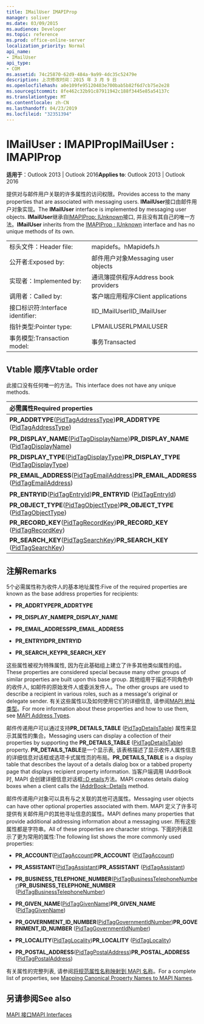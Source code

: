 ```yaml
---
title: IMailUser IMAPIProp
manager: soliver
ms.date: 03/09/2015
ms.audience: Developer
ms.topic: reference
ms.prod: office-online-server
localization_priority: Normal
api_name:
- IMailUser
api_type:
- COM
ms.assetid: 74c25870-62d9-484a-9a99-4dc35c52479e
description: 上次修改时间：2015 年 3 月 9 日
ms.openlocfilehash: a0e109fe95120483e700bab5b82f6d7cb75e2e28
ms.sourcegitcommit: 8fe462c32b91c87911942c188f3445e85a54137c
ms.translationtype: MT
ms.contentlocale: zh-CN
ms.lasthandoff: 04/23/2019
ms.locfileid: "32351394"
---
```

# <a name="imailuser--imapiprop"></a><span data-ttu-id="3be63-103">IMailUser : IMAPIProp</span><span class="sxs-lookup"><span data-stu-id="3be63-103">IMailUser : IMAPIProp</span></span>

  
  
<span data-ttu-id="3be63-104">**适用于**：Outlook 2013 | Outlook 2016</span><span class="sxs-lookup"><span data-stu-id="3be63-104">**Applies to**: Outlook 2013 | Outlook 2016</span></span> 
  
<span data-ttu-id="3be63-105">提供对与邮件用户关联的许多属性的访问权限。</span><span class="sxs-lookup"><span data-stu-id="3be63-105">Provides access to the many properties that are associated with messaging users.</span></span> <span data-ttu-id="3be63-106">**IMailUser**接口由邮件用户对象实现。</span><span class="sxs-lookup"><span data-stu-id="3be63-106">The **IMailUser** interface is implemented by messaging user objects.</span></span> <span data-ttu-id="3be63-107">**IMailUser**继承自[IMAPIProp: IUnknown](imapipropiunknown.md)接口, 并且没有其自己的唯一方法。</span><span class="sxs-lookup"><span data-stu-id="3be63-107">**IMailUser** inherits from the [IMAPIProp : IUnknown](imapipropiunknown.md) interface and has no unique methods of its own.</span></span> 
  
|||
|:-----|:-----|
|<span data-ttu-id="3be63-108">标头文件：</span><span class="sxs-lookup"><span data-stu-id="3be63-108">Header file:</span></span>  <br/> |<span data-ttu-id="3be63-109">mapidefs。h</span><span class="sxs-lookup"><span data-stu-id="3be63-109">Mapidefs.h</span></span>  <br/> |
|<span data-ttu-id="3be63-110">公开者:</span><span class="sxs-lookup"><span data-stu-id="3be63-110">Exposed by:</span></span>  <br/> |<span data-ttu-id="3be63-111">邮件用户对象</span><span class="sxs-lookup"><span data-stu-id="3be63-111">Messaging user objects</span></span>  <br/> |
|<span data-ttu-id="3be63-112">实现者：</span><span class="sxs-lookup"><span data-stu-id="3be63-112">Implemented by:</span></span>  <br/> |<span data-ttu-id="3be63-113">通讯簿提供程序</span><span class="sxs-lookup"><span data-stu-id="3be63-113">Address book providers</span></span>  <br/> |
|<span data-ttu-id="3be63-114">调用者：</span><span class="sxs-lookup"><span data-stu-id="3be63-114">Called by:</span></span>  <br/> |<span data-ttu-id="3be63-115">客户端应用程序</span><span class="sxs-lookup"><span data-stu-id="3be63-115">Client applications</span></span>  <br/> |
|<span data-ttu-id="3be63-116">接口标识符:</span><span class="sxs-lookup"><span data-stu-id="3be63-116">Interface identifier:</span></span>  <br/> |<span data-ttu-id="3be63-117">IID_IMailUser</span><span class="sxs-lookup"><span data-stu-id="3be63-117">IID_IMailUser</span></span>  <br/> |
|<span data-ttu-id="3be63-118">指针类型:</span><span class="sxs-lookup"><span data-stu-id="3be63-118">Pointer type:</span></span>  <br/> |<span data-ttu-id="3be63-119">LPMAILUSER</span><span class="sxs-lookup"><span data-stu-id="3be63-119">LPMAILUSER</span></span>  <br/> |
|<span data-ttu-id="3be63-120">事务模型:</span><span class="sxs-lookup"><span data-stu-id="3be63-120">Transaction model:</span></span>  <br/> |<span data-ttu-id="3be63-121">事务</span><span class="sxs-lookup"><span data-stu-id="3be63-121">Transacted</span></span>  <br/> |
   
## <a name="vtable-order"></a><span data-ttu-id="3be63-122">Vtable 顺序</span><span class="sxs-lookup"><span data-stu-id="3be63-122">Vtable order</span></span>

<span data-ttu-id="3be63-123">此接口没有任何唯一的方法。</span><span class="sxs-lookup"><span data-stu-id="3be63-123">This interface does not have any unique methods.</span></span>
  
|<span data-ttu-id="3be63-124">**必需属性**</span><span class="sxs-lookup"><span data-stu-id="3be63-124">**Required properties**</span></span>|<span data-ttu-id="3be63-125">**Access**</span><span class="sxs-lookup"><span data-stu-id="3be63-125">**Access**</span></span>|
|:-----|:-----|
|<span data-ttu-id="3be63-126">**PR_ADDRTYPE**([PidTagAddressType](pidtagaddresstype-canonical-property.md))</span><span class="sxs-lookup"><span data-stu-id="3be63-126">**PR_ADDRTYPE** ([PidTagAddressType](pidtagaddresstype-canonical-property.md))</span></span>  <br/> |<span data-ttu-id="3be63-127">读/写</span><span class="sxs-lookup"><span data-stu-id="3be63-127">Read/write</span></span>  <br/> |
|<span data-ttu-id="3be63-128">**PR_DISPLAY_NAME**([PidTagDisplayName](pidtagdisplayname-canonical-property.md))</span><span class="sxs-lookup"><span data-stu-id="3be63-128">**PR_DISPLAY_NAME** ([PidTagDisplayName](pidtagdisplayname-canonical-property.md))</span></span>  <br/> |<span data-ttu-id="3be63-129">读/写</span><span class="sxs-lookup"><span data-stu-id="3be63-129">Read/write</span></span>  <br/> |
|<span data-ttu-id="3be63-130">**PR_DISPLAY_TYPE**([PidTagDisplayType](pidtagdisplaytype-canonical-property.md))</span><span class="sxs-lookup"><span data-stu-id="3be63-130">**PR_DISPLAY_TYPE** ([PidTagDisplayType](pidtagdisplaytype-canonical-property.md))</span></span>  <br/> |<span data-ttu-id="3be63-131">只读</span><span class="sxs-lookup"><span data-stu-id="3be63-131">Read-only</span></span>  <br/> |
|<span data-ttu-id="3be63-132">**PR_EMAIL_ADDRESS**([PidTagEmailAddress](pidtagemailaddress-canonical-property.md))</span><span class="sxs-lookup"><span data-stu-id="3be63-132">**PR_EMAIL_ADDRESS** ([PidTagEmailAddress](pidtagemailaddress-canonical-property.md))</span></span>  <br/> |<span data-ttu-id="3be63-133">读/写</span><span class="sxs-lookup"><span data-stu-id="3be63-133">Read/write</span></span>  <br/> |
|<span data-ttu-id="3be63-134">**PR_ENTRYID**([PidTagEntryId](pidtagentryid-canonical-property.md))</span><span class="sxs-lookup"><span data-stu-id="3be63-134">**PR_ENTRYID** ([PidTagEntryId](pidtagentryid-canonical-property.md))</span></span>  <br/> |<span data-ttu-id="3be63-135">只读</span><span class="sxs-lookup"><span data-stu-id="3be63-135">Read-only</span></span>  <br/> |
|<span data-ttu-id="3be63-136">**PR_OBJECT_TYPE**([PidTagObjectType](pidtagobjecttype-canonical-property.md))</span><span class="sxs-lookup"><span data-stu-id="3be63-136">**PR_OBJECT_TYPE** ([PidTagObjectType](pidtagobjecttype-canonical-property.md))</span></span>  <br/> |<span data-ttu-id="3be63-137">只读</span><span class="sxs-lookup"><span data-stu-id="3be63-137">Read-only</span></span>  <br/> |
|<span data-ttu-id="3be63-138">**PR_RECORD_KEY**([PidTagRecordKey](pidtagrecordkey-canonical-property.md))</span><span class="sxs-lookup"><span data-stu-id="3be63-138">**PR_RECORD_KEY** ([PidTagRecordKey](pidtagrecordkey-canonical-property.md))</span></span>  <br/> |<span data-ttu-id="3be63-139">只读</span><span class="sxs-lookup"><span data-stu-id="3be63-139">Read-only</span></span>  <br/> |
|<span data-ttu-id="3be63-140">**PR_SEARCH_KEY**([PidTagSearchKey](pidtagsearchkey-canonical-property.md))</span><span class="sxs-lookup"><span data-stu-id="3be63-140">**PR_SEARCH_KEY** ([PidTagSearchKey](pidtagsearchkey-canonical-property.md))</span></span>  <br/> |<span data-ttu-id="3be63-141">只读</span><span class="sxs-lookup"><span data-stu-id="3be63-141">Read-only</span></span>  <br/> |
   
## <a name="remarks"></a><span data-ttu-id="3be63-142">注解</span><span class="sxs-lookup"><span data-stu-id="3be63-142">Remarks</span></span>

<span data-ttu-id="3be63-143">5个必需属性称为收件人的基本地址属性:</span><span class="sxs-lookup"><span data-stu-id="3be63-143">Five of the required properties are known as the base address properties for recipients:</span></span>
  
- <span data-ttu-id="3be63-144">**PR_ADDRTYPE**</span><span class="sxs-lookup"><span data-stu-id="3be63-144">**PR_ADDRTYPE**</span></span>
    
- <span data-ttu-id="3be63-145">**PR_DISPLAY_NAME**</span><span class="sxs-lookup"><span data-stu-id="3be63-145">**PR_DISPLAY_NAME**</span></span>
    
- <span data-ttu-id="3be63-146">**PR_EMAIL_ADDRESS**</span><span class="sxs-lookup"><span data-stu-id="3be63-146">**PR_EMAIL_ADDRESS**</span></span>
    
- <span data-ttu-id="3be63-147">**PR_ENTRYID**</span><span class="sxs-lookup"><span data-stu-id="3be63-147">**PR_ENTRYID**</span></span>
    
- <span data-ttu-id="3be63-148">**PR_SEARCH_KEY**</span><span class="sxs-lookup"><span data-stu-id="3be63-148">**PR_SEARCH_KEY**</span></span>
    
<span data-ttu-id="3be63-149">这些属性被视为特殊属性, 因为在此基础组上建立了许多其他类似属性的组。</span><span class="sxs-lookup"><span data-stu-id="3be63-149">These properties are considered special because many other groups of similar properties are built upon this base group.</span></span> <span data-ttu-id="3be63-150">其他组用于描述不同角色中的收件人, 如邮件的原始发件人或委派发件人。</span><span class="sxs-lookup"><span data-stu-id="3be63-150">The other groups are used to describe a recipient in various roles, such as a message's original or delegate sender.</span></span> <span data-ttu-id="3be63-151">有关这些属性以及如何使用它们的详细信息, 请参阅[MAPI 地址类型](mapi-address-types.md)。</span><span class="sxs-lookup"><span data-stu-id="3be63-151">For more information about these properties and how to use them, see [MAPI Address Types](mapi-address-types.md).</span></span>
  
<span data-ttu-id="3be63-152">邮件传递用户可以通过支持**PR_DETAILS_TABLE** ([PidTagDetailsTable](pidtagdetailstable-canonical-property.md)) 属性来显示其属性的集合。</span><span class="sxs-lookup"><span data-stu-id="3be63-152">Messaging users can display a collection of their properties by supporting the **PR_DETAILS_TABLE** ([PidTagDetailsTable](pidtagdetailstable-canonical-property.md)) property.</span></span> <span data-ttu-id="3be63-153">**PR_DETAILS_TABLE**是一个显示表, 该表格描述了显示收件人属性信息的详细信息对话框或选项卡式属性页的布局。</span><span class="sxs-lookup"><span data-stu-id="3be63-153">**PR_DETAILS_TABLE** is a display table that describes the layout of a details dialog box or a tabbed property page that displays recipient property information.</span></span> <span data-ttu-id="3be63-154">当客户端调用 IAddrBook 时, MAPI 会创建详细信息对话框[::D etails](iaddrbook-details.md)方法。</span><span class="sxs-lookup"><span data-stu-id="3be63-154">MAPI creates details dialog boxes when a client calls the [IAddrBook::Details](iaddrbook-details.md) method.</span></span> 
  
<span data-ttu-id="3be63-155">邮件传递用户对象可以具有与之关联的其他可选属性。</span><span class="sxs-lookup"><span data-stu-id="3be63-155">Messaging user objects can have other optional properties associated with them.</span></span> <span data-ttu-id="3be63-156">MAPI 定义了许多可提供有关邮件用户的其他寻址信息的属性。</span><span class="sxs-lookup"><span data-stu-id="3be63-156">MAPI defines many properties that provide additional addressing information about a messaging user.</span></span> <span data-ttu-id="3be63-157">所有这些属性都是字符串。</span><span class="sxs-lookup"><span data-stu-id="3be63-157">All of these properties are character strings.</span></span> <span data-ttu-id="3be63-158">下面的列表显示了更为常用的属性:</span><span class="sxs-lookup"><span data-stu-id="3be63-158">The following list shows the more commonly used properties:</span></span>
  
- <span data-ttu-id="3be63-159">**PR_ACCOUNT**([PidTagAccount](pidtagaccount-canonical-property.md))</span><span class="sxs-lookup"><span data-stu-id="3be63-159">**PR_ACCOUNT** ([PidTagAccount](pidtagaccount-canonical-property.md))</span></span> 
    
- <span data-ttu-id="3be63-160">**PR_ASSISTANT**([PidTagAssistant](pidtagassistant-canonical-property.md))</span><span class="sxs-lookup"><span data-stu-id="3be63-160">**PR_ASSISTANT** ([PidTagAssistant](pidtagassistant-canonical-property.md))</span></span> 
    
- <span data-ttu-id="3be63-161">**PR_BUSINESS_TELEPHONE_NUMBER**([PidTagBusinessTelephoneNumber](pidtagbusinesstelephonenumber-canonical-property.md))</span><span class="sxs-lookup"><span data-stu-id="3be63-161">**PR_BUSINESS_TELEPHONE_NUMBER** ([PidTagBusinessTelephoneNumber](pidtagbusinesstelephonenumber-canonical-property.md))</span></span> 
    
- <span data-ttu-id="3be63-162">**PR_GIVEN_NAME**([PidTagGivenName](pidtaggivenname-canonical-property.md))</span><span class="sxs-lookup"><span data-stu-id="3be63-162">**PR_GIVEN_NAME** ([PidTagGivenName](pidtaggivenname-canonical-property.md))</span></span> 
    
- <span data-ttu-id="3be63-163">**PR_GOVERNMENT_ID_NUMBER**([PidTagGovernmentIdNumber](pidtaggovernmentidnumber-canonical-property.md))</span><span class="sxs-lookup"><span data-stu-id="3be63-163">**PR_GOVERNMENT_ID_NUMBER** ([PidTagGovernmentIdNumber](pidtaggovernmentidnumber-canonical-property.md))</span></span> 
    
- <span data-ttu-id="3be63-164">**PR_LOCALITY**([PidTagLocality](pidtaglocality-canonical-property.md))</span><span class="sxs-lookup"><span data-stu-id="3be63-164">**PR_LOCALITY** ([PidTagLocality](pidtaglocality-canonical-property.md))</span></span> 
    
- <span data-ttu-id="3be63-165">**PR_POSTAL_ADDRESS**([PidTagPostalAddress](pidtagpostaladdress-canonical-property.md))</span><span class="sxs-lookup"><span data-stu-id="3be63-165">**PR_POSTAL_ADDRESS** ([PidTagPostalAddress](pidtagpostaladdress-canonical-property.md))</span></span> 
    
<span data-ttu-id="3be63-166">有关属性的完整列表, 请参阅[将规范属性名称映射到 MAPI 名称](mapping-canonical-property-names-to-mapi-names.md)。</span><span class="sxs-lookup"><span data-stu-id="3be63-166">For a complete list of properties, see [Mapping Canonical Property Names to MAPI Names](mapping-canonical-property-names-to-mapi-names.md).</span></span>
  
## <a name="see-also"></a><span data-ttu-id="3be63-167">另请参阅</span><span class="sxs-lookup"><span data-stu-id="3be63-167">See also</span></span>



[<span data-ttu-id="3be63-168">MAPI 接口</span><span class="sxs-lookup"><span data-stu-id="3be63-168">MAPI Interfaces</span></span>](mapi-interfaces.md)

